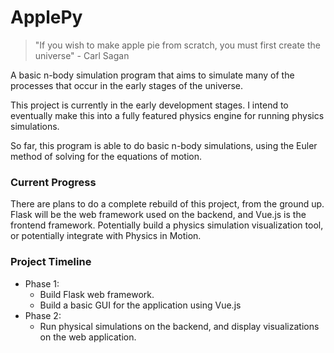 # ApplePy

>"If you wish to make apple pie from scratch, you must first create the universe" - Carl Sagan

A basic n-body simulation program that aims to simulate many of the processes that occur in the early stages of the universe.

This project is currently in the early development stages. I intend to eventually make this into a fully featured physics engine for running physics simulations.

So far, this program is able to do basic n-body simulations, using the Euler method of solving for the equations of motion.

### Current Progress

There are plans to do a complete rebuild of this project, from the ground up. Flask will be the web framework used on the backend, and Vue.js is the frontend framework. Potentially build a physics simulation visualization tool, or potentially integrate with Physics in Motion.

### Project Timeline

* Phase 1:
  * Build Flask web framework.
  * Build a basic GUI for the application using Vue.js
* Phase 2:
  * Run physical simulations on the backend, and display visualizations on the web application.
